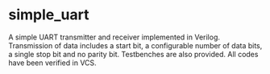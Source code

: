 # simple_uart
A simple UART transmitter and receiver implemented in Verilog. 
Transmission of data includes a start bit, a configurable number of data bits, a single stop bit and no parity bit.
Testbenches are also provided. 
All codes have been verified in VCS.
